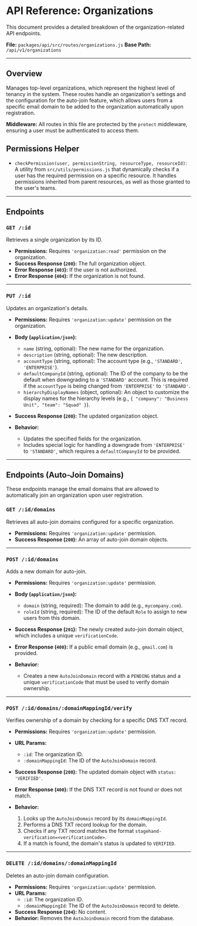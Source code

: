 # API Reference: Organizations

This document provides a detailed breakdown of the organization-related API endpoints.

**File:** `packages/api/src/routes/organizations.js`
**Base Path:** `/api/v1/organizations`

---

## Overview

Manages top-level organizations, which represent the highest level of tenancy in the system. These routes handle an organization's settings and the configuration for the auto-join feature, which allows users from a specific email domain to be added to the organization automatically upon registration.

**Middleware:** All routes in this file are protected by the `protect` middleware, ensuring a user must be authenticated to access them.

## Permissions Helper

*   `checkPermission(user, permissionString, resourceType, resourceId)`: A utility from `src/utils/permissions.js` that dynamically checks if a user has the required permission on a specific resource. It handles permissions inherited from parent resources, as well as those granted to the user's teams.

---

## Endpoints

### `GET /:id`

Retrieves a single organization by its ID.

*   **Permissions:** Requires `'organization:read'` permission on the organization.
*   **Success Response (`200`):** The full organization object.
*   **Error Response (`403`):** If the user is not authorized.
*   **Error Response (`404`):** If the organization is not found.

---

### `PUT /:id`

Updates an organization's details.

*   **Permissions:** Requires `'organization:update'` permission on the organization.
*   **Body (`application/json`):**
    *   `name` (string, optional): The new name for the organization.
    *   `description` (string, optional): The new description.
    *   `accountType` (string, optional): The account type (e.g., `'STANDARD'`, `'ENTERPRISE'`).
    *   `defaultCompanyId` (string, optional): The ID of the company to be the default when downgrading to a `'STANDARD'` account. This is required if the `accountType` is being changed from `'ENTERPRISE'` to `'STANDARD'`.
    *   `hierarchyDisplayNames` (object, optional): An object to customize the display names for the hierarchy levels (e.g., `{ "company": "Business Unit", "team": "Squad" }`).
*   **Success Response (`200`):** The updated organization object.

*   **Behavior:**
    *   Updates the specified fields for the organization.
    *   Includes special logic for handling a downgrade from `'ENTERPRISE'` to `'STANDARD'`, which requires a `defaultCompanyId` to be provided.

---

## Endpoints (Auto-Join Domains)

These endpoints manage the email domains that are allowed to automatically join an organization upon user registration.

### `GET /:id/domains`

Retrieves all auto-join domains configured for a specific organization.

*   **Permissions:** Requires `'organization:update'` permission.
*   **Success Response (`200`):** An array of auto-join domain objects.

---

### `POST /:id/domains`

Adds a new domain for auto-join.

*   **Permissions:** Requires `'organization:update'` permission.
*   **Body (`application/json`):**
    *   `domain` (string, required): The domain to add (e.g., `mycompany.com`).
    *   `roleId` (string, required): The ID of the default `Role` to assign to new users from this domain.
*   **Success Response (`201`):** The newly created auto-join domain object, which includes a unique `verificationCode`.
*   **Error Response (`400`):** If a public email domain (e.g., `gmail.com`) is provided.

*   **Behavior:**
    *   Creates a new `AutoJoinDomain` record with a `PENDING` status and a unique `verificationCode` that must be used to verify domain ownership.

---

### `POST /:id/domains/:domainMappingId/verify`

Verifies ownership of a domain by checking for a specific DNS TXT record.

*   **Permissions:** Requires `'organization:update'` permission.
*   **URL Params:**
    *   `:id`: The organization ID.
    *   `:domainMappingId`: The ID of the `AutoJoinDomain` record.
*   **Success Response (`200`):** The updated domain object with `status: 'VERIFIED'`.
*   **Error Response (`400`):** If the DNS TXT record is not found or does not match.

*   **Behavior:**
    1.  Looks up the `AutoJoinDomain` record by its `domainMappingId`.
    2.  Performs a DNS TXT record lookup for the domain.
    3.  Checks if any TXT record matches the format `stagehand-verification=<verificationCode>`.
    4.  If a match is found, the domain's status is updated to `VERIFIED`.

---

### `DELETE /:id/domains/:domainMappingId`

Deletes an auto-join domain configuration.

*   **Permissions:** Requires `'organization:update'` permission.
*   **URL Params:**
    *   `:id`: The organization ID.
    *   `:domainMappingId`: The ID of the `AutoJoinDomain` record to delete.
*   **Success Response (`204`):** No content.
*   **Behavior:** Removes the `AutoJoinDomain` record from the database. 